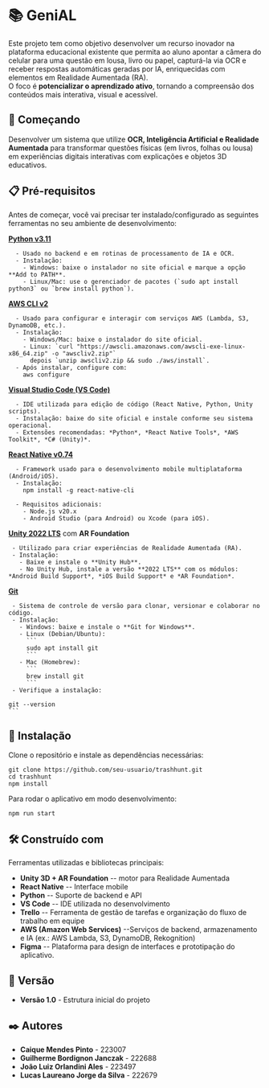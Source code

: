 # 📚 GeniAL

Este projeto tem como objetivo desenvolver um recurso inovador na plataforma educacional existente que permita ao aluno apontar a câmera do celular para uma questão em lousa, livro ou papel, capturá-la via OCR e receber respostas automáticas geradas por IA, enriquecidas com elementos em Realidade Aumentada (RA).  
O foco é **potencializar o aprendizado ativo**, tornando a compreensão dos conteúdos mais interativa, visual e acessível.  


## 🚀 Começando

Desenvolver um sistema que utilize **OCR, Inteligência Artificial e Realidade Aumentada** para transformar questões físicas (em livros, folhas ou lousa) em experiências digitais interativas com explicações e objetos 3D educativos.


## 📋 Pré-requisitos

Antes de começar, você vai precisar ter instalado/configurado as seguintes ferramentas no seu ambiente de desenvolvimento:  


**[Python v3.11](https://www.python.org/downloads/)**  
```
  - Usado no backend e em rotinas de processamento de IA e OCR.  
  - Instalação:  
    - Windows: baixe o instalador no site oficial e marque a opção **Add to PATH**.  
    - Linux/Mac: use o gerenciador de pacotes (`sudo apt install python3` ou `brew install python`).  
```

**[AWS CLI v2](https://docs.aws.amazon.com/cli/)**  
```
  - Usado para configurar e interagir com serviços AWS (Lambda, S3, DynamoDB, etc.).  
  - Instalação:  
    - Windows/Mac: baixe o instalador do site oficial.  
    - Linux: `curl "https://awscli.amazonaws.com/awscli-exe-linux-x86_64.zip" -o "awscliv2.zip"`  
      depois `unzip awscliv2.zip && sudo ./aws/install`.  
  - Após instalar, configure com:  
    aws configure
```

**[Visual Studio Code (VS Code)](https://code.visualstudio.com/)**  
```
  - IDE utilizada para edição de código (React Native, Python, Unity scripts).  
  - Instalação: baixe do site oficial e instale conforme seu sistema operacional.  
  - Extensões recomendadas: *Python*, *React Native Tools*, *AWS Toolkit*, *C# (Unity)*.
```  

**[React Native v0.74](https://reactnative.dev/docs/environment-setup)**  
```
  - Framework usado para o desenvolvimento mobile multiplataforma (Android/iOS).  
  - Instalação:  
    npm install -g react-native-cli

  - Requisitos adicionais:  
    - Node.js v20.x  
    - Android Studio (para Android) ou Xcode (para iOS).  
```

 **[Unity 2022 LTS](https://unity.com/releases/editor/whats-new/2022-lts)** com **AR Foundation**  
 ```
  - Utilizado para criar experiências de Realidade Aumentada (RA).  
  - Instalação:  
    - Baixe e instale o **Unity Hub**.  
    - No Unity Hub, instale a versão **2022 LTS** com os módulos: *Android Build Support*, *iOS Build Support* e *AR Foundation*.  
```
 **[Git](https://git-scm.com/)**  
 
 ```
  - Sistema de controle de versão para clonar, versionar e colaborar no código.  
  - Instalação:  
    - Windows: baixe e instale o **Git for Windows**.  
    - Linux (Debian/Ubuntu):  
      ```
      sudo apt install git
      ```  
    - Mac (Homebrew):  
      ```
      brew install git
      ```  
  - Verifique a instalação:
 ```
    git --version
    ```


## 🔧 Instalação

Clone o repositório e instale as dependências necessárias:

```
git clone https://github.com/seu-usuario/trashhunt.git
cd trashhunt
npm install
```

Para rodar o aplicativo em modo desenvolvimento:

```
npm run start
```


## 🛠️ Construído com

Ferramentas utilizadas e bibliotecas principais:

-   **Unity 3D + AR Foundation** -- motor para Realidade Aumentada
-   **React Native** -- Interface mobile
-   **Python** -- Suporte de backend e API
-   **VS Code** -- IDE utilizada no desenvolvimento
-   **Trello** -- Ferramenta de gestão de tarefas e organização do fluxo de trabalho em equipe
-   **AWS (Amazon Web Services)** --Serviços de backend, armazenamento e IA (ex.: AWS Lambda, S3, DynamoDB, Rekognition)
-   **Figma** -- Plataforma para design de interfaces e prototipação do aplicativo.  

## 📌 Versão

-   **Versão 1.0** - Estrutura inicial do projeto

## ✒️ Autores

-   **Caique Mendes Pinto** - 223007
-   **Guilherme Bordignon Janczak** - 222688
-   **João Luiz Orlandini Ales** - 223497
-   **Lucas Laureano Jorge da Silva** - 222679
